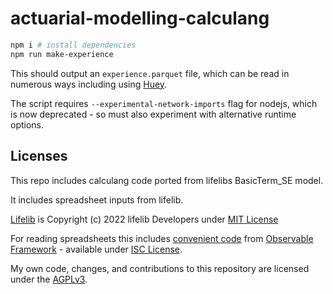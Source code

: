 # actuarial-modelling-calculang

```sh
npm i # install dependencies
npm run make-experience
```

This should output an `experience.parquet` file, which can be read in numerous ways including using [Huey](https://github.com/rpbouman/huey).

The script requires `--experimental-network-imports` flag for nodejs, which is now deprecated - so must also experiment with alternative runtime options.

## Licenses

This repo includes calculang code ported from lifelibs BasicTerm_SE model.

It includes spreadsheet inputs from lifelib.

[Lifelib](https://github.com/lifelib-dev/lifelib) is Copyright (c) 2022 lifelib Developers under [MIT License](https://github.com/lifelib-dev/lifelib/blob/main/LICENSE.txt)

For reading spreadsheets this includes [convenient code](https://github.com/observablehq/framework/blob/main/src/client/stdlib/xlsx.js) from [Observable Framework](https://observablehq.com/framework/) - available under [ISC License](https://github.com/observablehq/framework/blob/main/LICENSE).

My own code, changes, and contributions to this repository are licensed under the [AGPLv3](./LICENSE).
